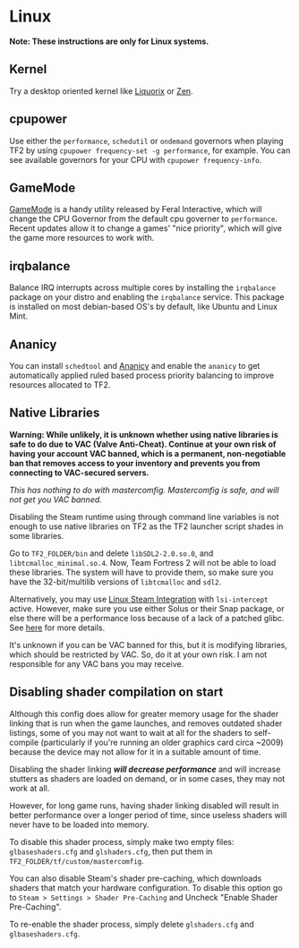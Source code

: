 # Linux
**Note: These instructions are only for Linux systems.**

## Kernel
Try a desktop oriented kernel like [Liquorix](https://liquorix.net/) or [Zen](http://zen-kernel.org/).

## cpupower
Use either the `performance`, `schedutil` or `ondemand` governors when playing TF2 by using `cpupower frequency-set -g performance`, for example. You can see available governors for your CPU with `cpupower frequency-info`.

## GameMode
[GameMode](https://github.com/FeralInteractive/gamemode) is a handy utility released by Feral Interactive, which will change the CPU Governor from the default cpu governer to `performance`. Recent updates allow it to change a games' "nice priority", which will give the game more resources to work with.

## irqbalance
Balance IRQ interrupts across multiple cores by installing the `irqbalance` package on your distro and enabling the `irqbalance` service. This package is installed on most debian-based OS's by default, like Ubuntu and Linux Mint.

## Ananicy
You can install `schedtool` and [Ananicy](https://github.com/Nefelim4ag/Ananicy) and enable the `ananicy` to get automatically applied ruled based process priority balancing to improve resources allocated to TF2.

## Native Libraries

**Warning: While unlikely, it is unknown whether using native libraries is safe to do due to VAC (Valve Anti-Cheat). Continue at your own risk
of having your account VAC banned, which is a permanent, non-negotiable ban that removes access to your
inventory and prevents you from connecting to VAC-secured servers.**

_This has nothing to do with mastercomfig. Mastercomfig is safe, and will not get you VAC banned._

Disabling the Steam runtime using through command line variables is not enough to use native libraries
on TF2 as the TF2 launcher script shades in some libraries.

Go to `TF2_FOLDER/bin` and delete `libSDL2-2.0.so.0`, and `libtcmalloc_minimal.so.4`.
Now, Team Fortress 2 will not be able to load these libraries. The system will have to
provide them, so make sure you have the 32-bit/multilib versions of `libtcmalloc` and `sdl2`.

Alternatively, you may use [Linux Steam Integration](https://github.com/solus-project/linux-steam-integration)
with `lsi-intercept` active. However, make sure you use either Solus or their Snap package, or else there will be
a performance loss because of a lack of a patched glibc. See [here](https://github.com/solus-project/linux-steam-integration/issues/15) for more details.

It's unknown if you can be VAC banned for this, but it is modifying libraries, which should be
restricted by VAC. So, do it at your own risk. I am not responsible for any VAC bans you may receive.

## Disabling shader compilation on start
Although this config does allow for greater memory usage for the shader linking
that is run when the game launches, and removes outdated shader listings, some of you
may not want to wait at all for the shaders to self-compile (particularly if you're running an older graphics card circa ~2009) because the device may not allow for it in a suitable amount of time.

Disabling the shader linking **_will decrease performance_** and will increase
stutters as shaders are loaded on demand, or in some cases, they may not work at all.

However, for long game runs, having shader linking disabled will result in better
performance over a longer period of time, since useless shaders will never have to be loaded into memory.

To disable this shader process, simply make two empty files: `glbaseshaders.cfg` and `glshaders.cfg`,
then put them in `TF2_FOLDER/tf/custom/mastercomfig`.

You can also disable Steam's shader pre-caching, which downloads shaders that match your hardware configuration.
To disable this option go to `Steam > Settings > Shader Pre-Caching` and Uncheck "Enable Shader Pre-Caching".

To re-enable the shader process, simply delete `glshaders.cfg` and `glbaseshaders.cfg`.
